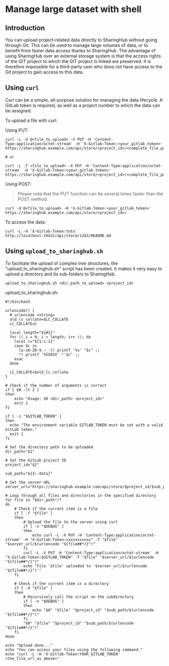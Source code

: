 # Manage large dataset with shell

## Introduction

You can upload project-related data directly to SharingHub without going through Git.
This can be used to manage large volumes of data, or to benefit from faster data access thanks to SharingHub.
The advantage of using SharingHub over an external storage system is that the access rights of the GIT project to which the GIT project is linked are preserved. It is therefore impossible for a third-party user who does not have access to the Git project to gain access to this data.

## Using `curl`

Curl can be a simple, all-purpose solution for managing the data lifecycle.
A GitLab token is required, as well as a project number to which the data can be assigned.

To upload a file with curl.

Using PUT:

```shell
curl -L -d @<file_to_upload> -X PUT -H 'Content-Type:application/octet-stream' -H 'X-Gitlab-Token:<your_gitlab_token>' https://sharinghub.example.com/api/store/<project_id>/<complete_file_path>

# or

curl -L -T <file_to_upload> -X PUT -H 'Content-Type:application/octet-stream' -H 'X-Gitlab-Token:<your_gitlab_token>' https://sharinghub.example.com/api/store/<project_id>/<complete_file_path>
```

Using POST:
> Please note that the PUT function can be several times faster than the POST method.

```shell
curl -d @<file_to_upload> -H 'X-Gitlab-Token:<your_gitlab_token>' https://sharinghub.example.com/api/store/<project_id>/
```

To access the data:

```shell
curl -L -H 'X-Gitlab-Token:toto' http://localhost:19422/api/store/1243/README.md
```

## Using `upload_to_sharinghub.sh`

To facilitate the upload of complex tree structures, the "upload_to_sharinghub.sh" script has been created. It makes it very easy to upload a directory and its sub-folders to SharingHub.

```shell
upload_to_sharinghub.sh <dir_path_to_upload> <project_id>
```

upload_to_sharinghub.sh:

```shell
#!/bin/bash

urlencode() {
  # urlencode <string>
  old_lc_collate=$LC_COLLATE
  LC_COLLATE=C

  local length="${#1}"
  for (( i = 0; i < length; i++ )); do
    local c="${1:i:1}"
    case $c in
      [a-zA-Z0-9.~_-]) printf '%s' "$c" ;;
      *) printf '%%%02X' "'$c" ;;
    esac
  done

  LC_COLLATE=$old_lc_collate
}

# Check if the number of arguments is correct
if [ $# -lt 2 ]
then
    echo "Usage: $0 <dir_path> <project_id>"
    exit 1
fi

if [ -z "$GITLAB_TOKEN" ]
then
  echo "The environment variable GITLAB_TOKEN must be set with a valid GitLab token."
  exit 1
fi

# Set the directory path to be uploaded
dir_path="$1"

# Set the GitLab project ID
project_id="$2"

sub_path="${3:-data}"

# Set the server URL
server_url="https://sharinghub.example.com/api/store/$project_id/$sub_path"

# Loop through all files and directories in the specified directory
for file in "$dir_path"/*
do
    # Check if the current item is a file
    if [ -f "$file" ]
    then
        # Upload the file to the server using curl
        if [ -n "$DEBUG" ]
        then
            echo curl -L -X PUT -H 'Content-Type:application/octet-stream' -H "X-Gitlab-Token:xxxxxxxxxxx" -T "$file" "$server_url/$(urlencode "${file##*/}")"
        fi
        curl -L -X PUT -H 'Content-Type:application/octet-stream' -H "X-Gitlab-Token:$GITLAB_TOKEN" -T "$file" "$server_url/$(urlencode "${file##*/}")"
        echo "File '$file' uploaded to '$server_url/$(urlencode "${file##*/}")'"
    fi

    # Check if the current item is a directory
    if [ -d "$file" ]
    then
        # Recursively call the script on the subdirectory
        if [ -n "$DEBUG" ]
        then
            echo "$0" "$file" "$project_id" "$sub_path/$(urlencode "${file##*/}")"
        fi
        "$0" "$file" "$project_id" "$sub_path/$(urlencode "${file##*/}")"
    fi
done

echo "Upload done..."
echo "You can access your files using the following command:"
echo "curl -L -H 'X-Gitlab-Token:YOUR_GITLAB_TOKEN' <the_file_url_as_above>"
```
